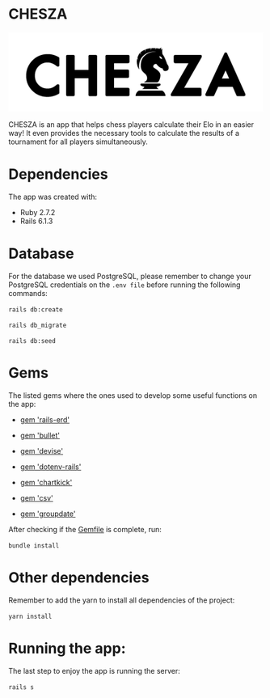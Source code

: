 # CHESZA

![alt text](https://github.com/Chesza-Chesza/EloChesza/blob/test/app/assets/images/logo_chesza.png "CHESZA LOGO")

CHESZA is an app that helps chess players calculate their Elo in an easier way! 
It even provides the necessary tools to calculate the results of a tournament for all players simultaneously.

# Dependencies

 The app was created with: 
* Ruby 2.7.2
* Rails 6.1.3

# Database

For the database we used PostgreSQL, please remember to change your PostgreSQL credentials on the `.env file` before running the following commands:

  `rails db:create`
 
  `rails db_migrate`
 
  `rails db:seed` 

# Gems
The listed gems where the ones used to develop some useful functions on the app:

  * [gem 'rails-erd'](https://github.com/voormedia/rails-erd "Rails ERD")
  
  * [gem 'bullet'](https://github.com/flyerhzm/bullet "Bullet")
  
  * [gem 'devise'](https://github.com/heartcombo/devise "Devise")
  
  * [gem 'dotenv-rails'](https://github.com/bkeepers/dotenv "dotenv")
  
  * [gem 'chartkick'](https://github.com/ankane/chartkick "Chartkick")
  
  * [gem 'csv'](https://github.com/ruby/csv "CSV")
  
  * [gem 'groupdate'](https://github.com/ankane/groupdate "Groupdate")

After checking if the [Gemfile](https://github.com/Chesza-Chesza/EloChesza/blob/main/Gemfile) is complete, run:

`bundle install`

# Other dependencies
Remember to add the yarn to install all dependencies of the project:

`yarn install`

# Running the app:
The last step to enjoy the app is running the server:

`rails s`
